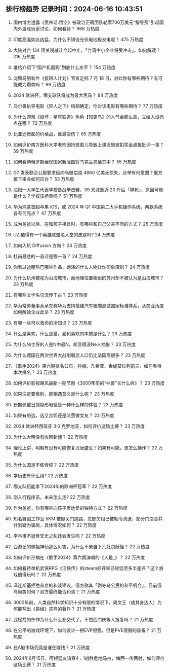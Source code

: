 
## 排行榜趋势 记录时间：2024-06-16 10:43:51
  
  1. 国内博主透露《黑神话:悟空》被政治正确团队勒索700万美元“指导费”引起国内外游戏玩家讨论，如何看待？ 966 万热度
    
  2. 印度高温如此凶猛，为什么不铺设光伏电池板发电呢？ 475 万热度
    
  3. 大陆对台 134 项关税减让今起中止，「台湾中小企业将受冲击」，如何解读？ 216 万热度
    
  4. 谁给介绍下“国产机器狗”到底什么水平？ 154 万热度
    
  5. 沈腾马丽新片《接班人计划》官宣定档 7 月 18 日，对此你有哪些期待？有可能成为爆款吗？ 99 万热度
    
  6. 2024 欧洲杯，哪支球队将成为最大黑马？ 84 万热度
    
  7. 乌尔善执导电影《异人之下》档期确定，你对该电影有哪些期待？ 77 万热度
    
  8. 为什么游戏《崩坏：星穹铁道》角色【知更鸟】的人气会那么高，立绘人设亮点在哪？ 72 万热度
    
  9. 比亚迪掀起的价格战，谁最受伤？ 65 万热度
    
  10. 如何评价南方医科大学老师因抢救患儿导致上课迟到被扣奖金通报批评一事？ 59 万热度
    
  11. 如何看待俄罗斯展现国家新版图将乌克兰包括其中？ 55 万热度
    
  12. G7 发表联合公报要求俄向乌赔偿超 4860 亿美元损失，此举有何意图？俄方接下来会如何应对？ 53 万热度
    
  13. 沈阳一大学生代表学校备战拳击赛，39 天减重近 20 斤后「猝死」，原因可能是什么？学校该担责吗？ 51 万热度
    
  14. 华为鸿蒙首超苹果 iOS，成 2024 年 Q1 中国第二大手机操作系统，两款系统各有何亮点？ 47 万热度
    
  15. 成为爸爸以后，在和孩子相处时，有哪些和自己父亲不同的方式？ 25 万热度
    
  16. UZI值得有一个英雄联盟名人堂的皮肤吗? 24 万热度
    
  17. 如何入坑 Diffusion 方向？ 24 万热度
    
  18. 杜甫最悲的一首诗是哪一首？ 24 万热度
    
  19. 你看过迪丽热巴哪些作品，她演的什么人物让你印象深刻？ 24 万热度
    
  20. 为什么杭州被视为沿海城市，而地理位置相似的苏州却不被认为是沿海城市？ 23 万热度
    
  21. 有哪些文学名句流传千古？ 23 万热度
    
  22. 华为常务董事余承东称华为支持搭建汽车极端测试国家标准体系，从商业角度如何解读企业此举？ 23 万热度
    
  23. 有哪一些可以救命的冷知识？ 23 万热度
    
  24. 什么是喜欢，什么是爱，爱和喜欢的本质是什么？ 23 万热度
    
  25. 为什么Ni主导的人是N中最N，却显得没Ne人抽象？ 23 万热度
    
  26. 为什么德国在两次世界大战削弱后人口仍比法国高很多？ 23 万热度
    
  27. 《歌手2024》第六期排名公布，孙楠、凡希亚、香缇莫位列前三，如何看待本次排名？ 23 万热度
    
  28. 如何评价影视飓风最新一期节目《3000年前的“神兽”长什么样》？ 23 万热度
    
  29. 如果注定要离别，那相遇意义是什么呢？ 23 万热度
    
  30. 长期佩戴日抛隐形眼镜是一种什么样的体验？ 23 万热度
    
  31. 如果有的选，选艾丝妲还是流萤做女友？ 23 万热度
    
  32. 2024 欧洲杯西班牙 3:0 克罗地亚，如何评价这场比赛？ 23 万热度
    
  33. 为什么大明没有收回新疆？ 22 万热度
    
  34. 理论上讲，明朝有没有可能恢复汉唐盛世？如果有可能，该怎么操作？ 22 万热度
    
  35. 为什么国足不练传控？ 22 万热度
    
  36. 学历史有什么用? 22 万热度
    
  37. 哪支队伍能拿下2024年的欧洲杯冠军？ 22 万热度
    
  38. 刚入行程序员，未来怎么走? 22 万热度
    
  39. 作为爸爸，你有哪些向孩子表达爱的独特方式？ 22 万热度
    
  40. 知名舞蹈工作室 5KM 被疑关门跑路，总部欠租已被勒令清退，部分门店合并计划疑为骗局，具体情况如何？ 22 万热度
    
  41. 李林甫不逝世安史之乱还会发生吗？ 22 万热度
    
  42. 西游记的佛祖神仙那么厉害，为什么不亲自下凡处罚妖怪？ 22 万热度
    
  43. 如何评价孙楠在《歌手2024》第六期演唱的《人是_》？ 22 万热度
    
  44. 如何看待单机武侠RPG《活侠传》的steam好评率已经低至多半差评？这个游戏值得玩吗？ 22 万热度
    
  45. 泽连斯基拒绝普京的和谈建议，俄方称其「剥夺乌公民的和平机会」，目前俄乌局势如何？双方最终能否和谈？ 21 万热度
    
  46. 3000年前，人类自然科学知识十分有限的情况下，周文王（或其身边人）为何能写出《易经》这样的著作？ 21 万热度
    
  47. 武松找的仵作为什么什么都交代了，不怕西门庆等人报复吗？ 21 万热度
    
  48. 在公平的游戏环境下，如何设计一把EVP很强，但是PVE很弱的装备？ 21 万热度
    
  49. 在A股市场究竟是谁在赚钱？ 21 万热度
    
  50. 2024年6月15日，阿根廷友谊赛4：1战胜危地马拉，梅西一传两射，如何评价这场比赛？ 21 万热度
    
